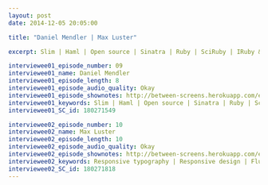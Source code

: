 ```yaml
---
layout: post
date: 2014-12-05 20:05:00

title: "Daniel Mendler | Max Luster"

excerpt: Slim | Haml | Open source | Sinatra | Ruby | SciRuby | IRuby & IPython | Scientific software || Responsive typography | Responsive design | Fluid grids | Adaptive layouts | Fluid type

interviewee01_episode_number: 09
interviewee01_name: Daniel Mendler
interviewee01_episode_length: 8
interviewee01_episode_audio_quality: Okay
interviewee01_episode_shownotes: http://between-screens.herokuapp.com/episodes/9
interviewee01_keywords: Slim | Haml | Open source | Sinatra | Ruby | SciRuby | IRuby & IPython | Scientific software
interviewee01_SC_id: 180271549

interviewee02_episode_number: 10
interviewee02_name: Max Luster
interviewee02_episode_length: 10
interviewee02_episode_audio_quality: Okay
interviewee02_episode_shownotes: http://between-screens.herokuapp.com/episodes/10
interviewee02_keywords: Responsive typography | Responsive design | Fluid grids | Adaptive layouts | Fluid type
interviewee02_SC_id: 180271818
---
```

